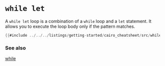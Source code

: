 # `while let`

A `while let` loop is a combination of a `while` loop and a `let` statement. It allows you to execute the loop body only if the pattern matches.

```rust
{{#include ../../../listings/getting-started/cairo_cheatsheet/src/while_let_example.cairo:sheet}}
```

### See also

[while](while.md)
